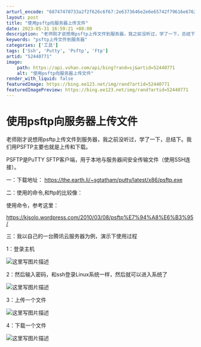 ```yaml
---
arturl_encode: "68747470733a2f2f626c6f67:2e6373646e2e6e65742f79616e67626f646f6e673232303131:2f61727469636c652f64657461696c732f3532343430373731"
layout: post
title: "使用psftp向服务器上传文件"
date: 2023-05-31 16:59:21 +08:00
description: "老师刚才说想用psftp上传文件到服务器，我之前没听过，学了一下，总结下。我们用PSFTP主要也就是"
keywords: "psftp上传文件到服务器"
categories: ['工具']
tags: ['Ssh', 'Putty', 'Psftp', 'Ftp']
artid: "52440771"
image:
    path: https://api.vvhan.com/api/bing?rand=sj&artid=52440771
    alt: "使用psftp向服务器上传文件"
render_with_liquid: false
featuredImage: https://bing.ee123.net/img/rand?artid=52440771
featuredImagePreview: https://bing.ee123.net/img/rand?artid=52440771
---
```


# 使用psftp向服务器上传文件

老师刚才说想用psftp上传文件到服务器，我之前没听过，学了一下，总结下。我们用PSFTP主要也就是上传和下载。

PSFTP是PuTTY SFTP客户端，用于本地与服务器间安全传输文件（使用SSH连接）。

一：下载地址：
<https://the.earth.li/~sgtatham/putty/latest/x86/psftp.exe>

二：使用的命令,和ftp的比较像：

使用命令，参考这里：
  
<https://kjsolo.wordpress.com/2010/03/08/psftp%E7%94%A8%E6%B3%95/>

三：我以自己的一台腾讯云服务器为例，演示下使用过程

1：登录主机

![这里写图片描述](https://img-blog.csdn.net/20160905154255500)

2：然后输入密码，和ssh登录Linux系统一样，然后就可以进入系统了
  
![这里写图片描述](https://img-blog.csdn.net/20160905154323830)

3：上传一个文件
  
![这里写图片描述](https://img-blog.csdn.net/20160905154406657)

4：下载一个文件
  
![这里写图片描述](https://img-blog.csdn.net/20160905154500719)